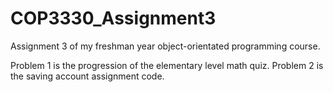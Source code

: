 # COP3330_Assignment3
Assignment 3 of my freshman year object-orientated programming course. 

Problem 1 is the progression of the elementary level math quiz.
Problem 2 is the saving account assignment code. 
